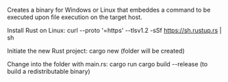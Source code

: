Creates a binary for Windows or Linux that embeddes a command to be executed upon file execution on the target host.

Install Rust on Linux:
curl --proto '=https' --tlsv1.2 -sSf https://sh.rustup.rs | sh

Initiate the new Rust project:
cargo new <name of the project> (folder will be created)

Change into the folder with main.rs:
cargo run
cargo build --release (to build a redistributable binary)

